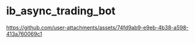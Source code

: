 # ib_async_trading_bot



https://github.com/user-attachments/assets/74fd9ab9-e9eb-4b38-a598-413a760069c1

